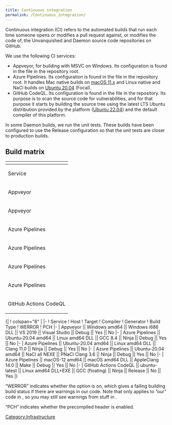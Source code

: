 ```yaml
---
title: Continuous integration
permalink: /Continuous_integration/
---
```


Continuous integration (CI) refers to the automated builds that run each
time someone opens or modifies a pull request against, or modifies the
code of, the Unvanquished and Daemon source code repositories on GitHub.

We use the following CI services:

- Appveyor, for building with MSVC on Windows. Its configuration is
  found in the file in the repository root.
- Azure Pipelines. Its configuration is found in the file in the
  repository root. It handles Mac native builds on [macOS
  11.x](https://github.com/actions/virtual-environments/blob/main/images/macos/macos-11-Readme.md)
  and Linux native and NaCl builds on [Ubuntu
  20.04](https://github.com/actions/runner-images/blob/main/images/ubuntu/Ubuntu2004-Readme.md)
  (Focal).
- GitHub CodeQL. Its configuration is found in the file in the
  repository. Its purpose is to scan the source code for
  vulnerabilities, and for that purpose it starts by building the source
  tree using the latest LTS Ubuntu distribution provided by the platform
  ([Ubuntu
  22.04](https://github.com/actions/runner-images/blob/main/images/ubuntu/Ubuntu2004-Readme.md))
  and the default compiler of this platform.

In some Daemon builds, we run the unit tests. These builds have been
configured to use the Release configuration so that the unit tests are
closer to production builds.

## Build matrix

<table>
<thead>
<tr class="header">
<th></th>
</tr>
</thead>
<tbody>
<tr class="odd">
<td><p>Service</p></td>
</tr>
<tr class="even">
<td><p>Appveyor</p></td>
</tr>
<tr class="odd">
<td><p>Appveyor</p></td>
</tr>
<tr class="even">
<td><p>Azure Pipelines</p></td>
</tr>
<tr class="odd">
<td><p>Azure Pipelines</p></td>
</tr>
<tr class="even">
<td><p>Azure Pipelines</p></td>
</tr>
<tr class="odd">
<td><p>Azure Pipelines</p></td>
</tr>
<tr class="even">
<td><p>GitHub Actions CodeQL</p></td>
</tr>
</tbody>
</table>


{\| ! colspan="8" \| \|- ! Service ! Host ! Target ! Compiler !
Generator ! Build Type ! WERROR ! PCH \|- \| Appveyor \|\| Windows amd64
\|\| Windows i686 DLL \|\| VS 2019 \|\| Visual Studio \|\| Debug \|\|
Yes \|\| No \|- \| Azure Pipelines \|\| Ubuntu-20.04 amd64 \|\| Linux
amd64 DLL \|\| GCC 8.4 \|\| Ninja \|\| Debug \|\| Yes \|\| No \|- \|
Azure Pipelines \|\| Ubuntu-20.04 amd64 \|\| Linux amd64 DLL \|\| Clang
11.0 \|\| Ninja \|\| Debug \|\| Yes \|\| No \|- \| Azure Pipelines \|\|
Ubuntu-20.04 amd64 \|\| NaCl all NEXE \|\| PNaCl Clang 3.6 \|\| Ninja
\|\| Debug \|\| Yes \|\| No \|- \| Azure Pipelines \|\| macOS-12 amd64
\|\| macOS amd64 DLL \|\| AppleClang 14.0 \|\| Make \|\| Debug \|\| Yes
\|\| No \|- \| GitHub Actions CodeQL \|\| ubuntu-latest \|\| Linux amd64
DLL+EXE \|\| GCC (floating) \|\| Ninja \|\| Release \|\| No \|\| Yes \|}

“WERROR” indicates whether the option is on, which gives a failing
building build status if there are warnings in our code. Note that only
applies to ”our” code in , so you may still see warnings from stuff in .

“PCH” indicates whether the precompiled header is enabled.

[Category:Infrastructure](Category:Infrastructure "wikilink")